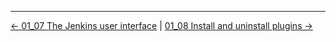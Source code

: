 

<!-- FooterStart -->
---
[← 01_07 The Jenkins user interface](../01_07_the_jenkins_user_interface/README.md) | [01_08 Install and uninstall plugins →](../01_08_install_uninstall_plugins/README.md)
<!-- FooterEnd -->
